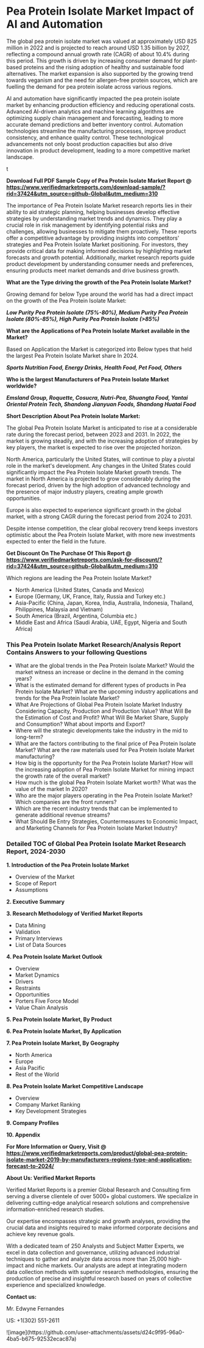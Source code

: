 <h1>Pea Protein Isolate Market Impact of AI and Automation</h1><p>The global pea protein isolate market was valued at approximately USD 825 million in 2022 and is projected to reach around USD 1.35 billion by 2027, reflecting a compound annual growth rate (CAGR) of about 10.4% during this period. This growth is driven by increasing consumer demand for plant-based proteins and the rising adoption of healthy and sustainable food alternatives. The market expansion is also supported by the growing trend towards veganism and the need for allergen-free protein sources, which are fuelling the demand for pea protein isolate across various regions.</p><p>AI and automation have significantly impacted the pea protein isolate market by enhancing production efficiency and reducing operational costs. Advanced AI-driven analytics and machine learning algorithms are optimizing supply chain management and forecasting, leading to more accurate demand predictions and better inventory control. Automation technologies streamline the manufacturing processes, improve product consistency, and enhance quality control. These technological advancements not only boost production capacities but also drive innovation in product development, leading to a more competitive market landscape.</p>t</p><p id="" class=""><strong>Download Full PDF Sample Copy of Pea Protein Isolate Market Report @ <a href="https://www.verifiedmarketreports.com/download-sample/?rid=37424&utm_source=github-Global&utm_medium=310" target="_blank">https://www.verifiedmarketreports.com/download-sample/?rid=37424&utm_source=github-Global&utm_medium=310</a></strong></p><p>The importance of&nbsp;Pea Protein Isolate Market research reports lies in their ability to aid strategic planning, helping businesses develop effective strategies by understanding market trends and dynamics. They play a crucial role in risk management by identifying potential risks and challenges, allowing businesses to mitigate them proactively. These reports offer a competitive advantage by providing insights into competitors' strategies and Pea Protein Isolate Market positioning. For investors, they provide critical data for making informed decisions by highlighting market forecasts and growth potential. Additionally, market research reports guide product development by understanding consumer needs and preferences, ensuring products meet market demands and drive business growth.</p><p><strong>What are the&nbsp;Type driving the growth of the Pea Protein Isolate Market?</strong></p><p id="" class="">Growing demand for below Type around the world has had a direct impact on the growth of the Pea Protein Isolate Market:</p><em><strong>Low Purity Pea Protein Isolate (75%-80%), Medium Purity Pea Protein Isolate (80%-85%), High Purity Pea Protein Isolate (>85%)</strong></em></p><strong>What are the&nbsp;Applications&nbsp;of Pea Protein Isolate Market available in the Market?</strong></p><p id="" class="">Based on Application the Market is categorized into Below types that held the largest Pea Protein Isolate Market share In 2024.</p><em><strong>Sports Nutrition Food, Energy Drinks, Health Food, Pet Food, Others</strong></em></p><strong>Who is the largest Manufacturers of Pea Protein Isolate Market worldwide?</strong></p><p><em><strong>Emsland Group, Roquette, Cosucra, Nutri-Pea, Shuangta Food, Yantai Oriental Protein Tech, Shandong Jianyuan Foods, Shandong Huatai Food</strong></em></p><p id="" class=""><strong>Short Description About Pea Protein Isolate Market:</strong></p><p>The global Pea Protein Isolate Market is anticipated to rise at a considerable rate during the forecast period, between 2023 and 2031. In 2022, the market is growing steadily, and with the increasing adoption of strategies by key players, the market is expected to rise over the projected horizon.</p><p>North America, particularly the United States, will continue to play a pivotal role in the market's development. Any changes in the United States could significantly impact the Pea Protein Isolate Market growth trends. The market in North America is projected to grow considerably during the forecast period, driven by the high adoption of advanced technology and the presence of major industry players, creating ample growth opportunities.</p><p>Europe is also expected to experience significant growth in the global market, with a strong CAGR during the forecast period from 2024 to 2031.</p><p>Despite intense competition, the clear global recovery trend keeps investors optimistic about the Pea Protein Isolate Market, with more new investments expected to enter the field in the future.</p><p id="" class=""><strong>Get Discount On The Purchase Of This Report @ <a href="https://www.verifiedmarketreports.com/ask-for-discount/?rid=37424&utm_source=github-Global&utm_medium=310" target="_blank">https://www.verifiedmarketreports.com/ask-for-discount/?rid=37424&utm_source=github-Global&utm_medium=310</a></strong></p>Which regions are leading the Pea Protein Isolate Market?</p><ul><li>North America (United States, Canada and Mexico)</li><li>Europe (Germany, UK, France, Italy, Russia and Turkey etc.)</li><li>Asia-Pacific (China, Japan, Korea, India, Australia, Indonesia, Thailand, Philippines, Malaysia and Vietnam)</li><li>South America (Brazil, Argentina, Columbia etc.)</li><li>Middle East and Africa (Saudi Arabia, UAE, Egypt, Nigeria and South Africa)</li></ul><h3 id="" class="">This Pea Protein Isolate Market Research/Analysis Report Contains Answers to your following Questions</h3><ul><li>What are the global trends in the Pea Protein Isolate Market? Would the market witness an increase or decline in the demand in the coming years?</li><li>What is the estimated demand for different types of products in Pea Protein Isolate Market? What are the upcoming industry applications and trends for the Pea Protein Isolate Market?</li><li>What Are Projections of Global Pea Protein Isolate Market Industry Considering Capacity, Production and Production Value? What Will Be the Estimation of Cost and Profit? What Will Be Market Share, Supply and Consumption? What about imports and Export?</li><li>Where will the strategic developments take the industry in the mid to long-term?</li><li>What are the factors contributing to the final price of Pea Protein Isolate Market? What are the raw materials used for Pea Protein Isolate Market manufacturing?</li><li>How big is the opportunity for the Pea Protein Isolate Market? How will the increasing adoption of Pea Protein Isolate Market for mining impact the growth rate of the overall market?</li><li>How much is the global Pea Protein Isolate Market worth? What was the value of the market In 2020?</li><li>Who are the major players operating in the Pea Protein Isolate Market? Which companies are the front runners?</li><li>Which are the recent industry trends that can be implemented to generate additional revenue streams?</li><li>What Should Be Entry Strategies, Countermeasures to Economic Impact, and Marketing Channels for Pea Protein Isolate Market Industry?</li></ul><h3 id="" class="">Detailed TOC of Global Pea Protein Isolate Market Research Report, 2024-2030</h3><p id="" class=""><strong>1. Introduction of the Pea Protein Isolate Market</strong></p><ul><li>Overview of the Market</li><li>Scope of Report</li><li>Assumptions</li></ul><p id="" class=""><strong>2. Executive Summary</strong></p><p id="" class=""><strong>3. Research Methodology of Verified Market Reports</strong></p><ul><li>Data Mining</li><li>Validation</li><li>Primary Interviews</li><li>List of Data Sources</li></ul><p id="" class=""><strong>4. Pea Protein Isolate Market Outlook</strong></p><ul><li>Overview</li><li>Market Dynamics</li><li>Drivers</li><li>Restraints</li><li>Opportunities</li><li>Porters Five Force Model</li><li>Value Chain Analysis</li></ul><p id="" class=""><strong>5. Pea Protein Isolate Market, By Product</strong></p><p id="" class=""><strong>6. Pea Protein Isolate Market, By Application</strong></p><p id="" class=""><strong>7. Pea Protein Isolate Market, By Geography</strong></p><ul><li>North America</li><li>Europe</li><li>Asia Pacific</li><li>Rest of the World</li></ul><p id="" class=""><strong>8. Pea Protein Isolate Market Competitive Landscape</strong></p><ul><li>Overview</li><li>Company Market Ranking</li><li>Key Development Strategies</li></ul><p id="" class=""><strong>9. Company Profiles</strong></p><p id="" class=""><strong>10. Appendix</strong></p><p id="" class=""><strong>For More Information or Query, Visit @ <a href="https://www.verifiedmarketreports.com/product/global-pea-protein-isolate-market-2019-by-manufacturers-regions-type-and-application-forecast-to-2024/" target="_blank">https://www.verifiedmarketreports.com/product/global-pea-protein-isolate-market-2019-by-manufacturers-regions-type-and-application-forecast-to-2024/</a></strong></p><p id="" class=""><strong>About Us: Verified Market Reports</strong></p><p id="" class="">Verified Market Reports is a premier Global Research and Consulting firm serving a diverse clientele of over 5000+ global customers. We specialize in delivering cutting-edge analytical research solutions and comprehensive information-enriched research studies.</p><p id="" class="">Our expertise encompasses strategic and growth analyses, providing the crucial data and insights required to make informed corporate decisions and achieve key revenue goals.</p><p id="" class="">With a dedicated team of 250 Analysts and Subject Matter Experts, we excel in data collection and governance, utilizing advanced industrial techniques to gather and analyze data across more than 25,000 high-impact and niche markets. Our analysts are adept at integrating modern data collection methods with superior research methodologies, ensuring the production of precise and insightful research based on years of collective experience and specialized knowledge.</p><p id="" class=""><strong>Contact us:</strong></p><p id="" class="">Mr. Edwyne Fernandes</p><p id="" class="">US: +1(302) 551-2611</p>
![image](https://github.com/user-attachments/assets/d24c9f95-96a0-4ba5-b675-92532ecac87a)
